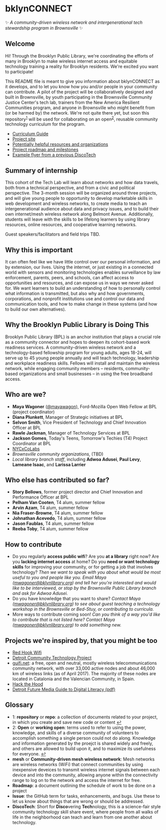 # bklynCONNECT
✨ _A community-driven wireless network and intergenerational tech stewardship program in Brownsville_ ✨

## Welcome
Hi! Through the Brooklyn Public Library, we're coordinating the efforts of many in Brooklyn to make wireless internet access and equitable technology training a reality for Brooklyn residents. We're excited you want to participate!

This README file is meant to give you information about bklynCONNECT as it develops, and to let you know how you and/or people in your community can contribute. A pilot of the project will be collaboratively designed and built in Brownsville, by youth participating in the Brownsville Community Justice Center's tech lab, trainers from the New America Resilient Communities program, and anyone in Brownsville who might benefit from (or be harmed by) the network. We're not quite there yet, but soon this repository<sup id='f1'>[1](#footnote1)</sup> will be used for collaborating on an open<sup id='f2'>[2](#footnote2)</sup>, reusable community technology curriculum for the program. 

- [Curriculum Guide](https://docs.google.com/document/d/1sZLhq8VYMmUQGTuuZ0I7k-LEnMXuVUUwcUOOeXRQPus/edit?usp=sharing)
- [Project site](https://bklynlibrary.github.io/datamoves/)
- [Potentially helpful resources and organizations](brownsville-resources.md)
- [Project roadmap and milestones](roadmap.md)
- [Example flyer from a previous DiscoTech](sf-discotech-flyer-2014.png)

## Summary of internship
This cohort of the Tech Lab will learn about networks and how data travels, both from a technical perspective, and from a civic and political perspective. The 3-month session will be organized around three projects, and will give young people to opportunity to develop marketable skills in web development and wireless networks, to create media to teach an intergenerational audience about data and privacy issues, and to build their own internet/mesh wireless network along Belmont Avenue. Additionally, students will leave with the skills to be lifelong learners by using library resources, online resources, and cooperative learning networks.

Guest speakers/facilitators and field trips TBD. 

## Why this is important

It can often feel like we have little control over our personal information, and by extension, our lives. Using the internet, or just existing in a connected world with sensors and monitoring technologies enables surveillance by law enforcement, parents, peers, and schools, can affect access to opportunities and resources, and can expose us in ways we never asked for. We want learners to build an understanding of how to personally control what information is transmitted, but also why and how governments, corporations, and nonprofit institutions use and control our data and communication tools, and how to make change in these systems (and how to build our own alternatives). 

## Why the Brooklyn Public Library is Doing This
Brooklyn Public Library (BPL) is an anchor institution that plays a crucial role as a community connector and hopes to deepen its cohort-based work readiness services. A community-driven wireless network and a technology-based fellowship program for young adults, ages 18-24, will serve up to 45 young people annually and will teach technology, leadership and workplace readiness skills. Fellows will install and maintain the wireless network, while engaging community members – residents, community-based organizations and small businesses – in using the free broadband access.

## Who are we?
- **Maya Wagoner** ([@mayawagon](https://github.com/mayawagon)), Ford-Mozilla Open Web Fellow at BPL (project coordinator)
- **Diana Plunkett**, Manager of Strategic initiatives at BPL
- **Selvon Smith**, Vice President of Technology and Chief Innovation Officer at BPL
- **Rawle Jackman**, Manager of Technology Services at BPL
- **Jackson Gomes**, Today's Teens, Tomorrow's Techies (T4) Project Coordinator at BPL
- [NYCxCoLabs](http://www.nyc.gov/html/nycx/index.html)
- _Brownsville community organizations_, (TBD)
- _Local library branch staff_, including **Adwoa Adusei**, **Paul Levy**, **Lameane Isaac**, and **Larissa Larrier**

## Who else has contributed so far?
- **Story Bellows**, former project director and Chief Innovation and Performance Officer at BPL
- **Pelham Van Cooten**, T4 alum, summer fellow
- **Arvin Azam**, T4 alum, summer fellow
- **Nia Fraser-Browne**, T4 alum, summer fellow
- **Johnathan Acevedo**, T4 alum, summer fellow
- **Jason Faublas**, T4 alum, summer fellow
- **Reeba Toby**, T4 alum, summer fellow

## How to contribute
- Do you regularly **access public wifi**? Are you **at a library** right now? Are you **lacking internet access** at home? Do you **need or want technology skills** for improving your community, or for getting a job that involves technology? _Then we want to speak with you about what would be most useful to you and people like you. Email Maya (mwagoner@bklynlibrary.org) and tell her you're interested and would like to be interviewed, or stop by the Brownsville Public Library branch and ask for Adwoa Adusei._
- Do you have knowledge that you want to share? _Contact Maya (mwagoner@bklynlibrary.org) to see about guest teaching a technology workshop in the Brownsville or Bed-Stuy, or contributing to curricula._
- More ways to contribute coming soon! _Can you think of a way you'd like to contribute that is not listed here? Contact Maya (mwagoner@bklynlibrary.org) to add something new._

## Projects we're inspired by, that you might be too
- [Red Hook Wifi](http://redhookwifi.org/)
- [Detroit Community Technology Project](https://www.alliedmedia.org/dctp)
- [guifi.net](https://guifi.net/): a free, open and neutral, mostly wireless telecommunications community network, with over 33,000 active nodes and about 46,000 km of wireless links (as of April 2017). The majority of these nodes are located in Catalonia and the Valencian Community, in Spain.
- [Hack the Hood](http://www.hackthehood.org/)
- [Detroit Future Media Guide to Digital Literacy (pdf)](https://www.alliedmedia.org/files/dfm_final_web.pdf)

## Glossary
- <a name="footnote1">1</a>: **repository** or **repo**: a collection of documents related to your project, in which you create and save new code or content [↩](#f1)
- <a name="footnote2">2</a>: **Open** or **working open**: terms used to refer to using the power, knowledge, and skills of a diverse community of volunteers to accomplish something a single person could not do along. Knowledge and information generated by the proejct is shared widely and freely, and others are allowed to build upon it, and to maximize its usefulness for everyone. [↩](#f2)
- **mesh** or **Community-driven mesh wireless network**: Mesh networks are wireless networks (WiFi) that connect communities by using inexpensive deveices to transmit wireless internet signals between each device and into the community, allowing anyone within the connectivity range to log on to the network and access the internet for free. 
- **Roadmap**: a document outlining the schedule of work to be done on a project
- **Issue**: the GitHub term for tasks, enhancements, and bugs. Use these to let us know about things that are wrong or should be addressed. 
- **DiscoTech**: Short for **Disco**vering **Tech**nology, this is a science-fair style community technology skill share event, where people from all walks of life in the neighborhood can teach and learn from one another about technology. 

